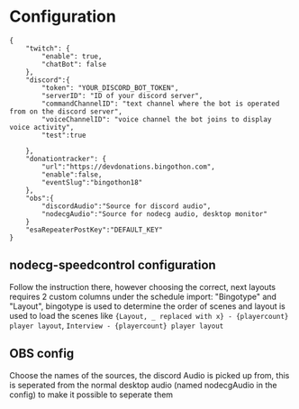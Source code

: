 # Configuration

```
{
	"twitch": {
		"enable": true,
		"chatBot": false
	},
	"discord":{
		"token": "YOUR_DISCORD_BOT_TOKEN",
		"serverID": "ID of your discord server",
		"commandChannelID": "text channel where the bot is operated from on the discord server",
		"voiceChannelID": "voice channel the bot joins to display voice activity",
		"test":true
					
	},
	"donationtracker": {
		"url":"https://devdonations.bingothon.com",
		"enable":false,
		"eventSlug":"bingothon18"
	},
	"obs":{
		"discordAudio":"Source for discord audio",
		"nodecgAudio":"Source for nodecg audio, desktop monitor"
	}
	"esaRepeaterPostKey":"DEFAULT_KEY"
}
```

## nodecg-speedcontrol configuration
Follow the instruction there, however choosing the correct, next layouts requires 2 custom columns under the schedule import: "Bingotype" and "Layout", bingotype is used to determine the order of scenes and layout is used to load the scenes like `{Layout, _ replaced with x} - {playercount} player layout`, `Interview - {playercount} player layout`

## OBS config
Choose the names of the sources, the discord Audio is picked up from, this is seperated from the normal desktop audio (named nodecgAudio in the config) to make it possible to seperate them